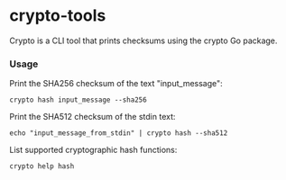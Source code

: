 # crypto-tools
Crypto is a CLI tool that prints checksums using the crypto Go package.

### Usage
Print the SHA256 checksum of the text "input_message":

    crypto hash input_message --sha256


Print the SHA512 checksum of the stdin text:

    echo "input_message_from_stdin" | crypto hash --sha512


List supported cryptographic hash functions:

    crypto help hash
    
